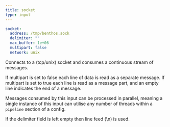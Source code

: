 ```yaml
---
title: socket
type: input
---
```


```yaml
socket:
  address: /tmp/benthos.sock
  delimiter: ""
  max_buffer: 1e+06
  multipart: false
  network: unix
```

Connects to a (tcp/unix) socket and consumes a continuous stream of messages.

If multipart is set to false each line of data is read as a separate message. If
multipart is set to true each line is read as a message part, and an empty line
indicates the end of a message.

Messages consumed by this input can be processed in parallel, meaning a single
instance of this input can utilise any number of threads within a
`pipeline` section of a config.

If the delimiter field is left empty then line feed (\n) is used.


